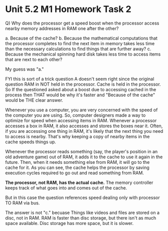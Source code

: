 # Unit 5.2 M1 Homework Task 2

Q) Why does the processor get a speed boost when the processor access nearby memory addresses in RAM one after the other?

a.   Because of the cache?
b.  Because the mathematical computations that the processor completes to find the next item in memory takes less time than the necessary calculations to find things that are further away?
c.  Because the mechanical spinning hard disk takes less time to access items that are next to each other?

My guess was "a."

FYI this is sort of a trick question A doesn't seem right since the original question RAM in NOT held in the processor. Cache is held in the processor. So If the questioned asked about a boost due to accessing cached in the process then THAT would be why it's faster and "Because of the cache" would be THE clear answer. 

Whenever you use a computer, you are very concerned with the speed of the computer you are using. So, computer designers made a way to optimize for speed when accessing items in RAM. Whenever a processor accesses a box in RAM, it also accesses and stores the boxes near it. Often, if you are accessing one thing in RAM, it's likely that the next thing you need to access is nearby. That's why keeping a copy of nearby items in the cache speeds things up.

Whenever the processor reads something (say, the player's position in an old adventure game) out of RAM, it adds it to the cache to use it again in the future. Then, when it needs something else from RAM, it will go to the cache for it. As you can see, the cache helps the processor by saving execution cycles required to go out and read something from RAM.

__The processor, not RAM, has the actual cache.__ The memory controller keeps track of what goes into and comes out of the cache. 

But in this case the question references speed dealing only with processor TO RAM via bus. 

The answer is not "c." becuase Things like videos and files are stored on a disc, not in RAM. RAM is faster than disc storage, but there isn't as much space available. Disc storage has more space, but it is slower.